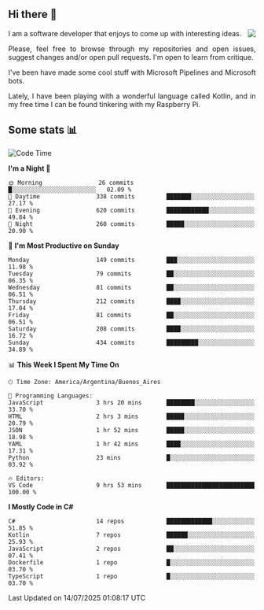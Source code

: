 ## Hi there :slightly_smiling_face:

<img src="https://github-readme-stats.vercel.app/api?username=victorgrycuk&show_icons=true&count_private=true&title_color=F7941E&icon_color=F7941E" align="right">

<p align="justify">
I am a software developer that enjoys to come up with interesting ideas.
<p/>

<p align= "justify">
Please, feel free to browse through my repositories and open issues, suggest changes and/or open pull requests. I'm open to learn from critique.
<p/>


<p align= "justify">
I've been have made some cool stuff with Microsoft Pipelines and Microsoft bots.
<p/>

<p align= "justify">
Lately, I have been playing with a wonderful language called Kotlin, and in my free time I can be found tinkering with my Raspberry Pi.
<p/>

## Some stats :bar_chart:
<!--START_SECTION:waka-->
![Code Time](http://img.shields.io/badge/Code%20Time-2%2C194%20hrs%201%20min-blue)

**I'm a Night 🦉** 

```text
🌞 Morning                26 commits          █░░░░░░░░░░░░░░░░░░░░░░░░   02.09 % 
🌆 Daytime                338 commits         ███████░░░░░░░░░░░░░░░░░░   27.17 % 
🌃 Evening                620 commits         ████████████░░░░░░░░░░░░░   49.84 % 
🌙 Night                  260 commits         █████░░░░░░░░░░░░░░░░░░░░   20.90 % 
```
📅 **I'm Most Productive on Sunday** 

```text
Monday                   149 commits         ███░░░░░░░░░░░░░░░░░░░░░░   11.98 % 
Tuesday                  79 commits          ██░░░░░░░░░░░░░░░░░░░░░░░   06.35 % 
Wednesday                81 commits          ██░░░░░░░░░░░░░░░░░░░░░░░   06.51 % 
Thursday                 212 commits         ████░░░░░░░░░░░░░░░░░░░░░   17.04 % 
Friday                   81 commits          ██░░░░░░░░░░░░░░░░░░░░░░░   06.51 % 
Saturday                 208 commits         ████░░░░░░░░░░░░░░░░░░░░░   16.72 % 
Sunday                   434 commits         █████████░░░░░░░░░░░░░░░░   34.89 % 
```


📊 **This Week I Spent My Time On** 

```text
🕑︎ Time Zone: America/Argentina/Buenos_Aires

💬 Programming Languages: 
JavaScript               3 hrs 20 mins       ████████░░░░░░░░░░░░░░░░░   33.70 % 
HTML                     2 hrs 3 mins        █████░░░░░░░░░░░░░░░░░░░░   20.79 % 
JSON                     1 hr 52 mins        █████░░░░░░░░░░░░░░░░░░░░   18.98 % 
YAML                     1 hr 42 mins        ████░░░░░░░░░░░░░░░░░░░░░   17.31 % 
Python                   23 mins             █░░░░░░░░░░░░░░░░░░░░░░░░   03.92 % 

🔥 Editors: 
VS Code                  9 hrs 53 mins       █████████████████████████   100.00 % 
```

**I Mostly Code in C#** 

```text
C#                       14 repos            █████████████░░░░░░░░░░░░   51.85 % 
Kotlin                   7 repos             ██████░░░░░░░░░░░░░░░░░░░   25.93 % 
JavaScript               2 repos             ██░░░░░░░░░░░░░░░░░░░░░░░   07.41 % 
Dockerfile               1 repo              █░░░░░░░░░░░░░░░░░░░░░░░░   03.70 % 
TypeScript               1 repo              █░░░░░░░░░░░░░░░░░░░░░░░░   03.70 % 
```




 Last Updated on 14/07/2025 01:08:17 UTC
<!--END_SECTION:waka-->
